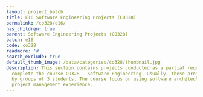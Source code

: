 ```yaml
---
layout: project_batch
title: E16 Software Engineering Projects (CO328)
permalink: /co328/e16/
has_children: true
parent: Software Engineering Projects (CO328)
batch: e16
code: co328
readmore: '#'
search_exclude: true
default_thumb_image: /data/categories/co328/thumbnail.jpg
description: This section contains projects conducted as a partial requirement to
  complete the course CO328 - Software Engineering. Usually, these projects are conducted
  by groups of 3 students. The course focus on using software architectures and software
  project management experience.
---
```

